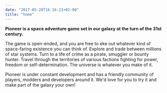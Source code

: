 ```yaml
---
date: "2017-05-20T16:16:23+02:00"
title: "home"
---
```


**Pioneer is a space adventure game set in our galaxy at the turn of the 31st century.**

The game is open-ended, and you are free to eke out whatever kind of space-faring existence you can think of. Explore and trade between millions of star systems. Turn to a life of crime as a pirate, smuggler or bounty hunter. Travel through the territories of various factions fighting for power, freedom or self-determination. The universe is whatever you make of it.

Pioneer is under constant development and has a friendly community of players, modders and developers around it. We'd love for you to try it and make part of the galaxy your own!
